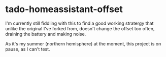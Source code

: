 # tado-homeassistant-offset

I'm currently still fiddling with this to find a good working stratergy that unlike the original I've forked from, doesn't change the offset too often, draining the battery and making noise.

As it's my summer (northern hemisphere) at the moment, this project is on pause, as I can't test.
